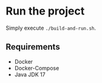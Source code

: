 # Run the project
Simply execute `./build-and-run.sh`.

## Requirements
- Docker
- Docker-Compose
- Java JDK 17
